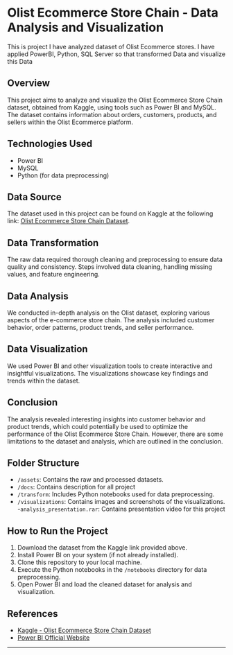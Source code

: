 # Olist Ecommerce Store Chain - Data Analysis and Visualization
This is project I have analyzed dataset of Olist Ecommerce stores. I have applied PowerBI, Python, SQL Server so that transformed Data and visualize this Data 

## Overview

This project aims to analyze and visualize the Olist Ecommerce Store Chain dataset, obtained from Kaggle, using tools such as Power BI and MySQL. The dataset contains information about orders, customers, products, and sellers within the Olist Ecommerce platform.

## Technologies Used

- Power BI
- MySQL
- Python (for data preprocessing)

## Data Source

The dataset used in this project can be found on Kaggle at the following link: [Olist Ecommerce Store Chain Dataset](https://www.kaggle.com/yourusername/olist-ecommerce-dataset).

## Data Transformation

The raw data required thorough cleaning and preprocessing to ensure data quality and consistency. Steps involved data cleaning, handling missing values, and feature engineering.

## Data Analysis

We conducted in-depth analysis on the Olist dataset, exploring various aspects of the e-commerce store chain. The analysis included customer behavior, order patterns, product trends, and seller performance.

## Data Visualization

We used Power BI and other visualization tools to create interactive and insightful visualizations. The visualizations showcase key findings and trends within the dataset.

## Conclusion

The analysis revealed interesting insights into customer behavior and product trends, which could potentially be used to optimize the performance of the Olist Ecommerce Store Chain. However, there are some limitations to the dataset and analysis, which are outlined in the conclusion.

## Folder Structure

- `/assets`: Contains the raw and processed datasets.
- `/docs`: Contains description for all project
- `/transform`: Includes Python notebooks used for data preprocessing.
- `/visualizations`: Contains images and screenshots of the visualizations.
-`analysis_presentation.rar`: Contains presentation video for this project 

## How to Run the Project

1. Download the dataset from the Kaggle link provided above.
2. Install Power BI on your system (if not already installed).
3. Clone this repository to your local machine.
4. Execute the Python notebooks in the `/notebooks` directory for data preprocessing.
5. Open Power BI and load the cleaned dataset for analysis and visualization.

## References

- [Kaggle - Olist Ecommerce Store Chain Dataset](https://www.kaggle.com/yourusername/olist-ecommerce-dataset)
- [Power BI Official Website](https://powerbi.microsoft.com)

---

